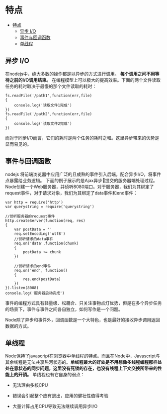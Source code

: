 # 特点

<!-- @import "[TOC]" {cmd="toc" depthFrom=1 depthTo=6 orderedList=false} -->

<!-- code_chunk_output -->

* [特点](#特点)
	* [异步 I/O](#异步-io)
	* [事件与回调函数](#事件与回调函数)
	* [单线程](#单线程)

<!-- /code_chunk_output -->

## 异步 I/O

在nodejs中，绝大多数的操作都是以异步的方式进行调用。 **每个调用之间不用等待之前的I/O调用结束。** 在编程模型上可以极大的提高效率。下面的两个文件读取任务的耗时取决于最慢的那个文件读取的耗时：

``` node
fs.readFile('/path1',function(err,file)
{
    console.log('读取文件1完成')
})
fs.readFile('/path2',function(err,file)
{
    console.log('读取文件2完成')
})
```

而对于同步I/O而言，它们的耗时是两个任务的耗时之和。这里异步带来的优势是显而易见的。

## 事件与回调函数

nodejs 将前端浏览器中应用广泛的且成熟的事件引入后端，配合异步I/O，将事件点暴露给业务逻辑。
下面的例子展示的是Ajax异步提交的服务器端处理过程。Node创建一个Web服务器，并侦听8080端口。对于服务器，我们为其绑定了request事件，对于请求对象，我们为其绑定了data事件和end事件：

``` node
var http = require('http')
var querystring = require('querystring')

//侦听服务器的request事件
http.createServer(function(req, res)
{
    var postData = ''
    req.setEncoding('utf8')
    //侦听请求的data事件
    req.on('data',function(chunk)
    {
        postData += chunk
    })

    //侦听请求的end事件
    req.on('end', function()
    {
        res.end(postData)
    })
}).listen(8008)
console.log('服务器启动完成')
```

事件的编程方式具有轻量级、松耦合、只关注事物点灯优势，但是在多个异步任务的场景下，事件与事件之间各自独立，如何写作是一个问题。

Node除了异步和事件外，回调函数是一个大特色，也是最好的接收异步调用返回数据的方式。

## 单线程

Node保持了javascript在浏览器中单线程的特点。而且在Node中，Javascript与其余线程是无法共享热河状态的。**单线程最大的好处是不用想像多线程编程那样处处在意状态的同步问题，这里没有死锁的存在，也没有线程上下文交换所带来的性能上的开销。**
单线程也有它自身的弱点：

- 无法理由多核CPU

- 错误会引起整个应有退出，应用的健壮性值得考验

- 大量计算占用CPU导致无法继续调用异步I/O

